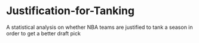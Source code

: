# Justification-for-Tanking
A statistical analysis on whether NBA teams are justified to tank a season in order to get a better draft pick
